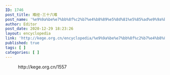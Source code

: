 ```yaml
---
ID: 1746
post_title: 难经·三十六难
post_name: '%e9%9a%be%e7%bb%8f%c2%b7%e4%b8%89%e5%8d%81%e5%85%ad%e9%9a%be'
author: Editor
post_date: 2020-12-29 18:23:26
layout: encyclopedia
link: 'http://kege.org.cn/encyclopedia/%e9%9a%be%e7%bb%8f%c2%b7%e4%b8%89%e5%8d%81%e5%85%ad%e9%9a%be'
published: true
tags: [ ]
categories: [ ]
---
```

<!-- wp:embed {"url":"http://kege.org.cn/1557","type":"wp-embed","providerNameSlug":"kege-org-cn","className":""} -->
<figure class="wp-block-embed is-type-wp-embed is-provider-kege-org-cn wp-block-embed-kege-org-cn"><div class="wp-block-embed__wrapper">
http://kege.org.cn/1557
</div></figure>
<!-- /wp:embed -->